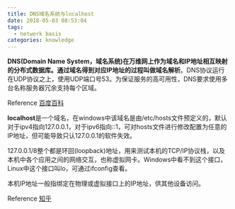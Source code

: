 ```yaml
---
title: DNS域名系统与localhost
date: 2018-05-03 08:53:04
tags:
  - network basis
categories: knowledge
---
```


**DNS(Domain Name System，域名系统)**在万维网上作为域名和IP地址相互映射的分布式数据库。通过域名得到对应IP地址的过程叫做**域名解析**。DNS协议运行在UDP协议之上，使用UDP端口号53。为保证服务的高可用性，DNS要求使用多台名称服务器冗余支持每个区域。

Reference [百度百科](https://baike.baidu.com/item/DNS/427444#reference-[4]-15346050-wrap)


**localhost**是一个域名，在windows中该域名是由/etc/hosts文件预定义的，默认对于ipv4指向127.0.0.1，对于ipv6指向::1，可对hosts文件进行修改配置为任意的IP地址，但可能导致只认127.0.0.1的软件失效。

127.0.0.1/8整个都是环回(loopback)地址，用来测试本机的TCP/IP协议栈，以及本机中各个应用之间的网络交互，也称虚拟网卡。Windows中看不到这个接口，Linux中这个接口叫lo，可通过ifconfig查看。

本机IP地址一般指绑定在物理或虚拟接口上的IP地址，供其他设备访问。

Reference [知乎](https://www.zhihu.com/question/23940717)